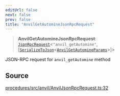 ```yaml
---
editUrl: false
next: false
prev: false
title: "AnvilGetAutomineJsonRpcRequest"
---
```


> **AnvilGetAutomineJsonRpcRequest**: [`JsonRpcRequest`](/reference/tevm/jsonrpc/type-aliases/jsonrpcrequest/)\<`"anvil_getAutomine"`, [[`SerializeToJson`](/reference/tevm/procedures/type-aliases/serializetojson/)\<[`AnvilGetAutomineParams`](/reference/tevm/actions/type-aliases/anvilgetautomineparams/)\>]\>

JSON-RPC request for `anvil_getAutomine` method

## Source

[procedures/src/anvil/AnvilJsonRpcRequest.ts:32](https://github.com/evmts/tevm-monorepo/blob/main/packages/procedures/src/anvil/AnvilJsonRpcRequest.ts#L32)
